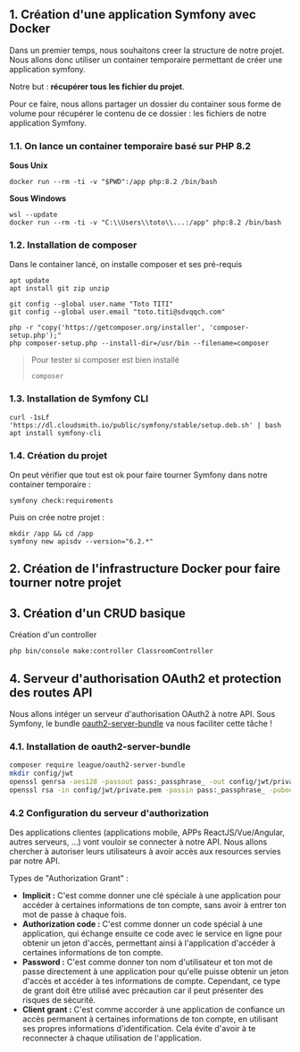 ## 1. Création d'une application Symfony avec Docker

Dans un premier temps, nous souhaitons creer la structure de notre projet.
Nous allons donc utiliser un container temporaire permettant de créer une application symfony.

Notre but : **récupérer tous les fichier du projet**.

Pour ce faire, nous allons partager un dossier du container sous forme de volume pour récupérer le contenu de ce dossier : les fichiers de notre application Symfony.

### 1.1. On lance un container temporaire basé sur PHP 8.2

**Sous Unix**
```text
docker run --rm -ti -v "$PWD":/app php:8.2 /bin/bash
```

**Sous Windows**
```text
wsl --update
docker run --rm -ti -v "C:\\Users\\toto\\...:/app" php:8.2 /bin/bash
```

### 1.2. Installation de composer

Dans le container lancé, on installe composer et ses pré-requis

```text
apt update
apt install git zip unzip

git config --global user.name "Toto TITI"
git config --global user.email "toto.titi@sdvqqch.com"

php -r "copy('https://getcomposer.org/installer', 'composer-setup.php');"
php composer-setup.php --install-dir=/usr/bin --filename=composer
```

>Pour tester si composer est bien installé
> 
> `composer`

### 1.3. Installation de Symfony CLI

```text
curl -1sLf 'https://dl.cloudsmith.io/public/symfony/stable/setup.deb.sh' | bash
apt install symfony-cli
```

### 1.4. Création du projet

On peut vérifier que tout est ok pour faire tourner Symfony dans notre container temporaire :

```text
symfony check:requirements
```

Puis on crée notre projet :

```text
mkdir /app && cd /app
symfony new apisdv --version="6.2.*"
```

## 2. Création de l'infrastructure Docker pour faire tourner notre projet

## 3. Création d'un CRUD basique

Création d'un controller

```text
php bin/console make:controller ClassroomController
```

## 4. Serveur d'authorisation OAuth2 et protection des routes API

Nous allons intéger un serveur d'authorisation OAuth2 à notre API.
Sous Symfony, le bundle [oauth2-server-bundle](https://github.com/thephpleague/oauth2-server-bundle) va nous faciliter cette tâche !

### 4.1. Installation de oauth2-server-bundle

```bash
composer require league/oauth2-server-bundle
mkdir config/jwt
openssl genrsa -aes128 -passout pass:_passphrase_ -out config/jwt/private.pem 2048
openssl rsa -in config/jwt/private.pem -passin pass:_passphrase_ -pubout -out config/jwt/public.pem
```

### 4.2 Configuration du serveur d'authorization

Des applications clientes (applications mobile, APPs ReactJS/Vue/Angular, autres serveurs, ...) vont vouloir se connecter à notre API.
Nous allons chercher à autoriser leurs utilisateurs à avoir accès aux resources servies par notre API.

Types de "Authorization Grant" :
* **Implicit :** C'est comme donner une clé spéciale à une application pour accéder à certaines informations de ton compte, sans avoir à entrer ton mot de passe à chaque fois.
* **Authorization code :** C'est comme donner un code spécial à une application, qui échange ensuite ce code avec le service en ligne pour obtenir un jeton d'accès, permettant ainsi à l'application d'accéder à certaines informations de ton compte.
* **Password :** C'est comme donner ton nom d'utilisateur et ton mot de passe directement à une application pour qu'elle puisse obtenir un jeton d'accès et accéder à tes informations de compte. Cependant, ce type de grant doit être utilisé avec précaution car il peut présenter des risques de sécurité.
* **Client grant :** C'est comme accorder à une application de confiance un accès permanent à certaines informations de ton compte, en utilisant ses propres informations d'identification. Cela évite d'avoir à te reconnecter à chaque utilisation de l'application.

